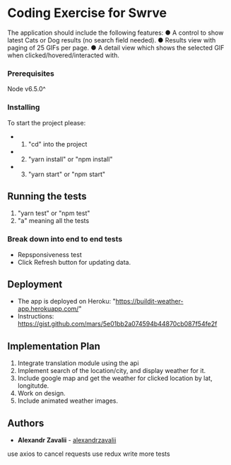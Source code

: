 # Coding Exercise for Swrve

The application should include the following features:
  ● A control to show latest Cats or Dog results (no search field needed).
  ● Results view with paging of 25 GIFs per page.
  ● A detail view which shows the selected GIF when clicked/hovered/interacted with.


### Prerequisites

Node v6.5.0^

### Installing

To start the project please:
* 1. "cd" into the project
* 2. "yarn install" or "npm install"
* 3. "yarn start" or "npm start"

## Running the tests

1. "yarn test" or "npm test"
2. "a" meaning all the tests


### Break down into end to end tests

* Repsponsiveness test
* Click Refresh button for updating data.

## Deployment

*  The app is deployed on Heroku: "https://buildit-weather-app.herokuapp.com/"
*  Instructions: https://gist.github.com/mars/5e01bb2a074594b44870cb087f54fe2f

## Implementation Plan

1. Integrate translation module using the api
2. Implement search of the location/city, and display weather for it.
3. Include google map and get the weather for clicked location by lat, longitutde.
4. Work on design.
5. Include animated weather images.

## Authors

* **Alexandr Zavalii** - [alexandrzavalii](https://github.com/alexandrzavalii)
 

use axios to cancel requests
use redux
write more tests